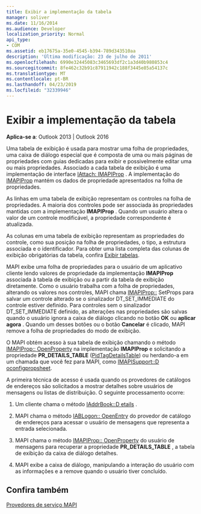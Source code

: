 ```yaml
---
title: Exibir a implementação da tabela
manager: soliver
ms.date: 11/16/2014
ms.audience: Developer
localization_priority: Normal
api_type:
- COM
ms.assetid: eb17675a-35e0-4545-b394-789d343510aa
description: 'Última modificação: 23 de julho de 2011'
ms.openlocfilehash: 6990e32445083c3465693df2c1a3d40b980853c4
ms.sourcegitcommit: 8fe462c32b91c87911942c188f3445e85a54137c
ms.translationtype: MT
ms.contentlocale: pt-BR
ms.lasthandoff: 04/23/2019
ms.locfileid: "32339946"
---
```

# <a name="display-table-implementation"></a>Exibir a implementação da tabela

  
  
**Aplica-se a**: Outlook 2013 | Outlook 2016 
  
Uma tabela de exibição é usada para mostrar uma folha de propriedades, uma caixa de diálogo especial que é composta de uma ou mais páginas de propriedades com guias dedicadas para exibir e possivelmente editar uma ou mais propriedades. Associado a cada tabela de exibição é uma implementação de interface [IAttach: IMAPIProp](iattachimapiprop.md) . A implementação do [IMAPIProp](imapipropiunknown.md) mantém os dados de propriedade apresentados na folha de propriedades. 
  
As linhas em uma tabela de exibição representam os controles na folha de propriedades. A maioria dos controles pode ser associada às propriedades mantidas com a implementação **IMAPIProp** . Quando um usuário altera o valor de um controle modificável, a propriedade correspondente é atualizada. 
  
As colunas em uma tabela de exibição representam as propriedades do controle, como sua posição na folha de propriedades, o tipo, a estrutura associada e o identificador. Para obter uma lista completa das colunas de exibição obrigatórias da tabela, confira [Exibir tabelas](display-tables.md).
  
MAPI exibe uma folha de propriedades para o usuário de um aplicativo cliente lendo valores de propriedade da implementação **IMAPIProp** associada à tabela de exibição ou a partir da tabela de exibição diretamente. Como o usuário trabalha com a folha de propriedades, alterando os valores nos controles, MAPI chama [IMAPIProp::](imapiprop-setprops.md) SetProps para salvar um controle alterado se o sinalizador DT_SET_IMMEDIATE do controle estiver definido. Para controles sem o sinalizador DT_SET_IMMEDIATE definido, as alterações nas propriedades são salvas quando o usuário ignora a caixa de diálogo clicando no botão **OK** ou **aplicar agora** . Quando um desses botões ou o botão **Cancelar** é clicado, MAPI remove a folha de propriedades do modo de exibição. 
  
O MAPI obtém acesso à sua tabela de exibição chamando o método [IMAPIProp:: OpenProperty](imapiprop-openproperty.md) na implementação **IMAPIProp** e solicitando a propriedade **PR_DETAILS_TABLE** ([PidTagDetailsTable](pidtagdetailstable-canonical-property.md)) ou herdando-a em um chamada que você fez para MAPI, como [IMAPISupport::D oconfigpropsheet](imapisupport-doconfigpropsheet.md).
  
A primeira técnica de acesso é usada quando os provedores de catálogos de endereços são solicitados a mostrar detalhes sobre usuários de mensagens ou listas de distribuição. O seguinte processamento ocorre:
  
1. Um cliente chama o método [IAddrBook::D etails](iaddrbook-details.md) . 
    
2. MAPI chama o método [IABLogon:: OpenEntry](iablogon-openentry.md) do provedor de catálogo de endereços para acessar o usuário de mensagens que representa a entrada selecionada. 
    
3. MAPI chama o método [IMAPIProp:: OpenProperty](imapiprop-openproperty.md) do usuário de mensagens para recuperar a propriedade **PR_DETAILS_TABLE** , a tabela de exibição da caixa de diálogo detalhes. 
    
4. MAPI exibe a caixa de diálogo, manipulando a interação do usuário com as informações e a remove quando o usuário tiver concluído. 
    
## <a name="see-also"></a>Confira também



[Provedores de serviço MAPI](mapi-service-providers.md)

